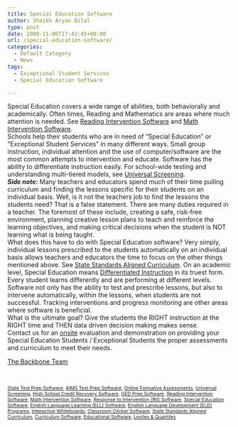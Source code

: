 ```yaml
---
title: Special Education Software
author: Shaikh Aryan Bilal
type: post
date: 2008-11-06T17:42:45+00:00
url: /special-education-software/
categories:
  - Default Category
  - News
tags:
  - Exceptional Student Services
  - Special Education Software

---
```

Special Education covers a wide range of abilities, both behaviorally and academically. Often times, Reading and Mathematics are areas where much attention is needed. See [Reading Intervention Software][1] and [Math Intervention Software][2].  
Schools help their students who are in need of &#8220;Special Education&#8221; or &#8220;Exceptional Student Services&#8221; in many different ways. Small group instruction, individual attention and the use of computer/software are the most common attempts to intervention and educate. Software has the ability to differentiate instruction easily. For school-wide testing and understanding multi-tiered models, see [Universal Screening][3].  
_**Side note:**_ Many teachers and educators spend much of their time pulling curriculum and finding the lessons specific for their students on an individual basis. Well, is it not the teachers job to find the lessons the students need? That is a false statement. There are many duties required in a teacher. The foremost of these include, creating a safe, risk-free environment, planning creative lesson plans to teach and reinforce the learning objectives, and making critical decisions when the student is NOT learning what is being taught.  
What does this have to do with Special Education software? Very simply, individual lessons prescribed to the students automatically on an individual basis allows teachers and educators the time to focus on the other things mentioned above. See [State Standards Aligned Curriculum][4]. On an academic level, Special Education means [Differentiated Instruction][5] in its truest form. Every student learns differently and are performing at different levels.  
Software not only has the ability to test and prescribe lessons, but also to intervene automatically, within the lessons, when students are not successful. Tracking interventions and progress monitoring are other areas where software is beneficial.  
What is the ultimate goal? Give the students the RIGHT instruction at the RIGHT time and THEN data driven decision making makes sense.  
Contact us for an [onsite][6] evaluation and demonstration on providing your Special Education Students / Exceptional Students the proper assessments and curriculum to meet their needs.

<p class="border">
  <a href="http://www.backbonecommunications.com/about-us" title="The Backbone Team">The Backbone Team</a><o></o>
</p>

<p class="border">
  &nbsp;
</p>

<span style="font-size: 8pt"><a href="http://www.backbonecommunications.com/default-category/state-test-prep-software" title="State Test Prep">State Test Prep Software</a>, <a href="http://www.backbonecommunications.com/default-category/aims-test-prep-software" title="AIMS Test Prep">AIMS Test Prep Software</a>, <a href="http://www.backbonecommunications.com/default-category/online-formative-assessments" title="Online Formative Assessment">Online Formative Assessments</a>, <a href="http://www.backbonecommunications.com/default-category/universal-screening" title="Universal Screening">Universal Screening</a>, <a href="http://www.backbonecommunications.com/default-category/high-school-credit-recovery-software" title="High School Credit Recovery Software">High School Credit Recovery Software</a>, <a href="http://www.backbonecommunications.com/default-category/ged-prep-software/" title="GED Prep Software">GED Prep Software</a>, <a href="http://www.backbonecommunications.com/default-category/reading-intervention-software" title="Reading Intervention Software">Reading Intervention Software</a>, <a href="http://www.backbonecommunications.com/default-category/math-intervention-software" title="Math Intervention Software">Math Intervention Software</a>, <a href="http://www.backbonecommunications.com/reading-math-intervention/rti-response-to-intervention/" title="Response to Intervention (RTI) Software">Response to Intervention (RtI) Software</a>, <a href="http://www.backbonecommunications.com/default-category/special-education-software" title="Special Education Software">Special Education Software</a>, <a href="http://www.backbonecommunications.com/default-category/english-language-learning-ell-software" title="English Language Learning (ELL) Software">English Language Learning (ELL) Software</a>, <a href="http://www.backbonecommunications.com/default-category/english-language-development-eld-programs/" title="English Language Development (ELD) Programs">English Language Development (ELD) Programs</a>, <a href="http://www.backbonecommunications.com/default-category/interactive-whiteboards" title="Interactive Whiteboard Alternative">Interactive Whiteboards</a>, <a href="http://www.backbonecommunications.com/default-category/classroom-clicker-software" title="Classroom Clicker Software">Classroom Clicker Software</a>, <a href="http://www.backbonecommunications.com/default-category/state-standards-aligned-curriculum" title="Standards Aligned Curriculum">State Standards Aligned Curriculum</a>, <a href="http://www.backbonecommunications.com/default-category/curriculum-software/" title="Curriculum Software">Curriculum Software</a>, <a href="http://www.backbonecommunications.com/default-category/educational-software/" title="Educational Software">Educational Software</a>, <a href="http://www.backbonecommunications.com/default-category/lexiles-quantiles/" title="Lexiles & Quantiles">Lexiles & Quantiles</a></span>

 [1]: http://www.backbonecommunications.com/default-category/reading-intervention-software/ "Reading Intervention Software"
 [2]: http://www.backbonecommunications.com/default-category/math-intervention-software/ "Math Intervention Software"
 [3]: http://www.backbonecommunications.com/default-category/universal-screening/ "Universal Screening"
 [4]: http://www.backbonecommunications.com/default-category/state-standards-aligned-curriculum/ "State Standards Aligned Curriculum"
 [5]: http://www.backbonecommunications.com/default-category/differentiated-instruction/ "Differentiated Instruction"
 [6]: http://www.backbonecommunications.com/backbone_events/ "Onsite Demonstration"